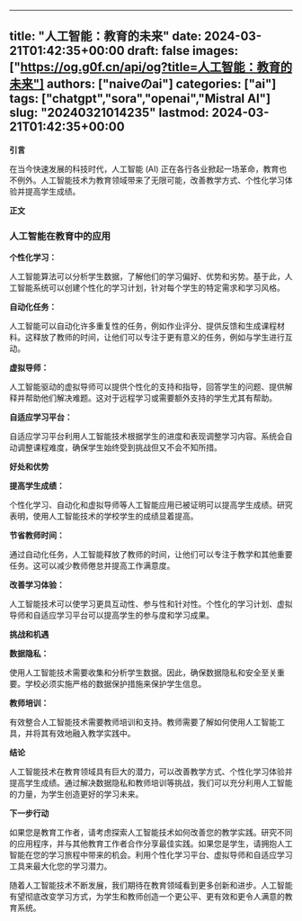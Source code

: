 
---
title: "人工智能：教育的未来"
date: 2024-03-21T01:42:35+00:00
draft: false
images: ["https://og.g0f.cn/api/og?title=人工智能：教育的未来"]
authors: ["naiveのai"]
categories: ["ai"]
tags: ["chatgpt","sora","openai","Mistral AI"]
slug: "20240321014235"
lastmod: 2024-03-21T01:42:35+00:00
---
**引言**

在当今快速发展的科技时代，人工智能 (AI) 正在各行各业掀起一场革命，教育也不例外。人工智能技术为教育领域带来了无限可能，改善教学方式、个性化学习体验并提高学生成绩。

**正文**

### 人工智能在教育中的应用

**个性化学习：**

人工智能算法可以分析学生数据，了解他们的学习偏好、优势和劣势。基于此，人工智能系统可以创建个性化的学习计划，针对每个学生的特定需求和学习风格。

**自动化任务：**

人工智能可以自动化许多重复性的任务，例如作业评分、提供反馈和生成课程材料。这释放了教师的时间，让他们可以专注于更有意义的任务，例如与学生进行互动。

**虚拟导师：**

人工智能驱动的虚拟导师可以提供个性化的支持和指导，回答学生的问题、提供解释并帮助他们解决难题。这对于远程学习或需要额外支持的学生尤其有帮助。

**自适应学习平台：**

自适应学习平台利用人工智能技术根据学生的进度和表现调整学习内容。系统会自动调整课程难度，确保学生始终受到挑战但又不会不知所措。

**好处和优势**

**提高学生成绩：**

个性化学习、自动化和虚拟导师等人工智能应用已被证明可以提高学生成绩。研究表明，使用人工智能技术的学校学生的成绩显着提高。

**节省教师时间：**

通过自动化任务，人工智能释放了教师的时间，让他们可以专注于教学和其他重要任务。这可以减少教师倦怠并提高工作满意度。

**改善学习体验：**

人工智能技术可以使学习更具互动性、参与性和针对性。个性化的学习计划、虚拟导师和自适应学习平台可以提高学生的参与度和学习成果。

**挑战和机遇**

**数据隐私：**

使用人工智能技术需要收集和分析学生数据。因此，确保数据隐私和安全至关重要。学校必须实施严格的数据保护措施来保护学生信息。

**教师培训：**

有效整合人工智能技术需要教师培训和支持。教师需要了解如何使用人工智能工具，并将其有效地融入教学实践中。

**结论**

人工智能技术在教育领域具有巨大的潜力，可以改善教学方式、个性化学习体验并提高学生成绩。通过解决数据隐私和教师培训等挑战，我们可以充分利用人工智能的力量，为学生创造更好的学习未来。

**下一步行动**

如果您是教育工作者，请考虑探索人工智能技术如何改善您的教学实践。研究不同的应用程序，并与其他教育工作者合作分享最佳实践。如果您是学生，请拥抱人工智能在您的学习旅程中带来的机会。利用个性化学习平台、虚拟导师和自适应学习工具来最大化您的学习潜力。

随着人工智能技术不断发展，我们期待在教育领域看到更多创新和进步。人工智能有望彻底改变学习方式，为学生和教师创造一个更公平、更有效和更令人满意的教育系统。